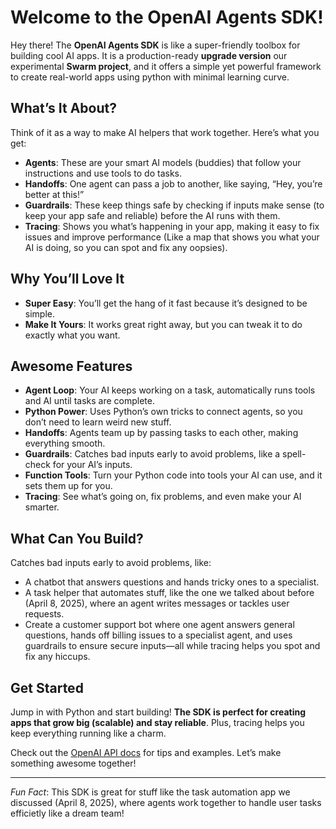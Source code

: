 # Welcome to the OpenAI Agents SDK!

Hey there! The **OpenAI Agents SDK** is like a super-friendly toolbox for building cool AI apps. It is a production-ready **upgrade version** our experimental **Swarm project**, and it offers a simple yet powerful framework to create real-world apps using python with minimal learning curve.

## What’s It About?

Think of it as a way to make AI helpers that work together. Here’s what you get:
- **Agents**: These are your smart AI models (buddies) that follow your instructions and use tools to do tasks.
- **Handoffs**: One agent can pass a job to another, like saying, “Hey, you’re better at this!”
- **Guardrails**: These keep things safe by checking if inputs make sense (to keep your app safe and reliable) before the AI runs with them.
- **Tracing**: Shows you what’s happening in your app, making it easy to fix issues and improve performance (Like a map that shows you what your AI is doing, so you can spot and fix any oopsies).

## Why You’ll Love It

- **Super Easy**: You’ll get the hang of it fast because it’s designed to be simple.
- **Make It Yours**: It works great right away, but you can tweak it to do exactly what you want.

## Awesome Features

- **Agent Loop**: Your AI keeps working on a task, automatically runs tools and AI until tasks are complete.
- **Python Power**: Uses Python’s own tricks to connect agents, so you don’t need to learn weird new stuff.
- **Handoffs**: Agents team up by passing tasks to each other, making everything smooth.
- **Guardrails**: Catches bad inputs early to avoid problems, like a spell-check for your AI’s inputs.
- **Function Tools**: Turn your Python code into tools your AI can use, and it sets them up for you.
- **Tracing**: See what’s going on, fix problems, and even make your AI smarter.

## What Can You Build?

Catches bad inputs early to avoid problems, like:
- A chatbot that answers questions and hands tricky ones to a specialist.
- A task helper that automates stuff, like the one we talked about before (April 8, 2025), where an agent writes messages or tackles user requests.
- Create a customer support bot where one agent answers general questions, hands off billing issues to a specialist agent, and uses guardrails to ensure secure inputs—all while tracing helps you spot and fix any hiccups.

## Get Started

Jump in with Python and start building! **The SDK is perfect for creating apps that grow big (scalable) and stay reliable**. Plus, tracing helps you keep everything running like a charm.

Check out the [OpenAI API docs](https://platform.openai.com/docs/api-reference) for tips and examples. Let’s make something awesome together!

---

*Fun Fact*: This SDK is great for stuff like the task automation app we discussed (April 8, 2025), where agents work together to handle user tasks efficietly like a dream team!